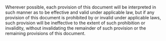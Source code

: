 Wherever possible, each provision of this document will be interpreted in such manner as to be effective and valid under applicable law, but if any provision of this document is prohibited by or invalid under applicable laws, such provision will be ineffective to the extent of such prohibition or invalidity, without invalidating the remainder of such provision or the remaining provisions of this document.